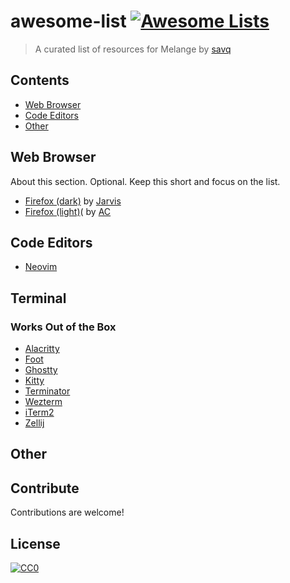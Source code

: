 # awesome-list [![Awesome Lists](https://srv-cdn.himpfen.io/badges/awesome-lists/awesomelists-flat.svg)](https://github.com/awesomelistsio/awesome)

> A curated list of resources for Melange by [savq](https://github.com/savq)

## Contents

- [Web Browser](#web-browser)
- [Code Editors](#code-editors)
- [Other](#Other)

## Web Browser

About this section. Optional. Keep this short and focus on the list.

- [Firefox (dark)](https://addons.mozilla.org/en-GB/firefox/addon/melange-theme/) by [Jarvis](https://addons.mozilla.org/en-GB/firefox/user/17518366/)
- [Firefox (light)](https://addons.mozilla.org/en-GB/firefox/user/13358296/)( by [AC](https://addons.mozilla.org/en-GB/firefox/user/13358296/)

## Code Editors
- [Neovim](https://github.com/savq/melange-nvim)
## Terminal
### Works Out of the Box
  - [Alacritty](https://github.com/alacritty/alacritty)
  - [Foot](https://codeberg.org/dnkl/foot)
  - [Ghostty](https://ghostty.org/docs)
  - [Kitty](https://github.com/kovidgoyal/kitty)
  - [Terminator](https://github.com/gnome-terminator/terminator)
  - [Wezterm](https://github.com/wez/wezterm)
  - [iTerm2](https://github.com/gnachman/iTerm2)
  - [Zellij](https://github.com/zellij-org/zellij)

## Other

## Contribute

Contributions are welcome!

## License

[![CC0](https://mirrors.creativecommons.org/presskit/buttons/88x31/svg/by-sa.svg)](http://creativecommons.org/licenses/by-sa/4.0/)
